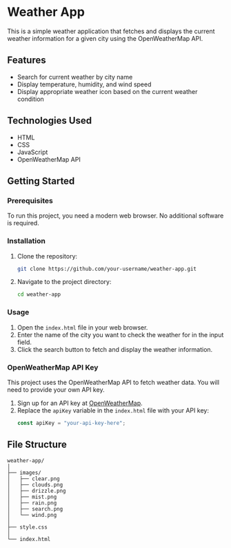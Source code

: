 # Weather App

This is a simple weather application that fetches and displays the current weather information for a given city using the OpenWeatherMap API.

## Features

- Search for current weather by city name
- Display temperature, humidity, and wind speed
- Display appropriate weather icon based on the current weather condition

## Technologies Used

- HTML
- CSS
- JavaScript
- OpenWeatherMap API

## Getting Started

### Prerequisites

To run this project, you need a modern web browser. No additional software is required.

### Installation

1. Clone the repository:
    ```bash
    git clone https://github.com/your-username/weather-app.git
    ```
2. Navigate to the project directory:
    ```bash
    cd weather-app
    ```

### Usage

1. Open the `index.html` file in your web browser.
2. Enter the name of the city you want to check the weather for in the input field.
3. Click the search button to fetch and display the weather information.

### OpenWeatherMap API Key

This project uses the OpenWeatherMap API to fetch weather data. You will need to provide your own API key.

1. Sign up for an API key at [OpenWeatherMap](https://home.openweathermap.org/users/sign_up).
2. Replace the `apiKey` variable in the `index.html` file with your API key:
    ```javascript
    const apiKey = "your-api-key-here";
    ```

## File Structure

```plaintext
weather-app/
│
├── images/
│   ├── clear.png
│   ├── clouds.png
│   ├── drizzle.png
│   ├── mist.png
│   ├── rain.png
│   ├── search.png
│   └── wind.png
│
├── style.css
│
└── index.html

